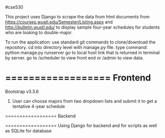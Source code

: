 #cse530

This project uses Django to scrape the data from html documents from https://courses.wustl.edu/Semester/Listing.aspx and http://bulletin.wustl.edu/ to display sample four-year schedules for students who are looking to double-major.

To run the application: use standard git commands to clone/download the repository. cd into directory level with manage.py file. type command: python manage.py runserver
go to local host link that is returned in terminal by server. go to /scheduler to view front end or /admin to view data. 

==================
Frontend 
==================
Bootstrap v3.3.6

1. User can choose majors from two dropdown lists and submit it to get a tentative 4-year schedule 

==================
Backend


==================
Using Django for backend and for scripts as well as SQLite for database
